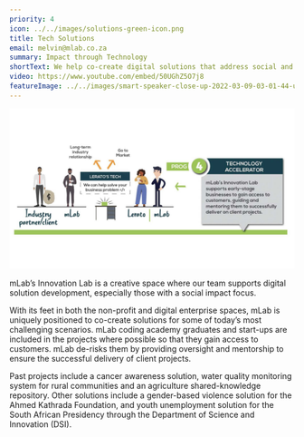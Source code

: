 ```yaml
---
priority: 4
icon: ../../images/solutions-green-icon.png
title: Tech Solutions
email: melvin@mlab.co.za
summary: Impact through Technology
shortText: We help co-create digital solutions that address social and economic challenges
video: https://www.youtube.com/embed/50UGhZ5O7j8
featureImage: ../../images/smart-speaker-close-up-2022-03-09-03-01-44-utc.jpg
---
```

![technology accelerator](../../images/1.jpg)

mLab’s Innovation Lab is a creative space where our team supports digital solution development, especially those with a social impact focus.

With its feet in both the non-profit and digital enterprise spaces, mLab is uniquely positioned to co-create solutions for some of today’s most challenging scenarios. mLab coding academy graduates and start-ups are included in the projects where possible so that they gain access to customers. mLab de-risks them by providing oversight and mentorship to ensure the successful delivery of client projects.

Past projects include a cancer awareness solution, water quality monitoring system for rural communities and an agriculture shared-knowledge repository. Other solutions include a gender-based violence solution for the Ahmed Kathrada Foundation, and youth unemployment solution for the South African Presidency through the Department of Science and Innovation (DSI).